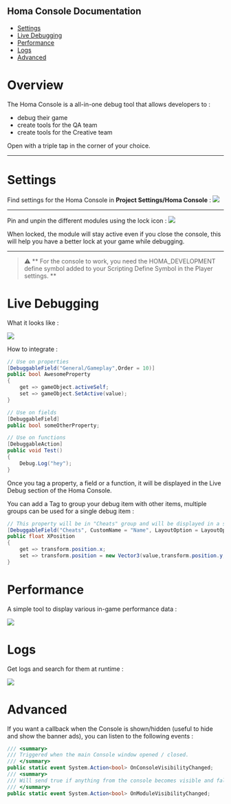 ## Homa Console Documentation

* [Settings](#settings)
* [Live Debugging](#live-debugging)
* [Performance](#performance)
* [Logs](#logs)
* [Advanced](#advanced)

# Overview
The Homa Console is a all-in-one debug tool that allows developers to :
- debug their game
- create tools for the QA team
- create tools for the Creative team

Open with a triple tap in the corner of your choice.

---

# Settings
Find settings for the Homa Console in **Project Settings/Homa Console** :
![](Documentation~/settings.png)

---

Pin and unpin the different modules using the lock icon :
![](Documentation~/lock.png)

When locked, the module will stay active even if you close the console, this will help you have a better lock at your game while debugging.

---

> :warning: ** For the console to work, you need the HOMA_DEVELOPMENT define symbol added to your Scripting Define Symbol in the Player settings. **

# Live Debugging
What it looks like :

![](Documentation~/live-debug.png)

How to integrate :

```csharp
// Use on properties
[DebuggableField("General/Gameplay",Order = 10)]
public bool AwesomeProperty
{
    get => gameObject.activeSelf;
    set => gameObject.SetActive(value);
}

// Use on fields
[DebuggableField]
public bool someOtherProperty;

// Use on functions
[DebuggableAction]
public void Test()
{
    Debug.Log("hey");
}
```

Once you tag a property, a field or a function, it will be displayed in the Live Debug section of the Homa Console.

You can add a Tag to group your debug item with other items, multiple groups can be used for a single debug item :

```csharp
// This property will be in "Cheats" group and will be displayed in a slider with range 0 to 1
[DebuggableField("Cheats", CustomName = "Name", LayoutOption = LayoutOption.Slider, Min = 0, Max = 1)]
public float XPosition
{
    get => transform.position.x;
    set => transform.position = new Vector3(value,transform.position.y,transform.position.z);
}
```

# Performance
A simple tool to display various in-game performance data :

![](Documentation~/performance.png)
# Logs
Get logs and search for them at runtime :

![](Documentation~/logs.png)

# Advanced

If you want a callback when the Console is shown/hidden (useful to hide and show the banner ads), you can listen to the following events :

```csharp
/// <summary>
/// Triggered when the main Console window opened / closed.
/// </summary>
public static event System.Action<bool> OnConsoleVisibilityChanged;
/// <summary>
/// Will send true if anything from the console becomes visible and false when everything from the console is hidden.
/// </summary>
public static event System.Action<bool> OnModuleVisibilityChanged;
```